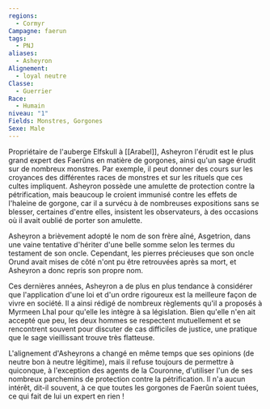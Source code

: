 ```yaml
---
regions:
  - Cormyr
Campagne: faerun
tags:
  - PNJ
aliases:
  - Asheyron
Alignement:
  - loyal neutre
Classe:
  - Guerrier
Race:
  - Humain
niveau: "1"
Fields: Monstres, Gorgones
Sexe: Male
---
```

Propriétaire de l'auberge Elfskull à [[Arabel]], Asheyron l'érudit est le plus grand expert des Faerûns en matière de gorgones, ainsi qu'un sage érudit sur de nombreux monstres. Par exemple, il peut donner des cours sur les croyances des différentes races de monstres et sur les rituels que ces cultes impliquent. Asheyron possède une amulette de protection contre la pétrification, mais beaucoup le croient immunisé contre les effets de l'haleine de gorgone, car il a survécu à de nombreuses expositions sans se blesser, certaines d'entre elles, insistent les observateurs, à des occasions où il avait oublié de porter son amulette.

Asheyron a brièvement adopté le nom de son frère aîné, Asgetrion, dans une vaine tentative d'hériter d'une belle somme selon les termes du testament de son oncle. Cependant, les pierres précieuses que son oncle Orund avait mises de côté n'ont pu être retrouvées après sa mort, et Asheyron a donc repris son propre nom.

Ces dernières années, Asheyron a de plus en plus tendance à considérer que l'application d'une loi et d'un ordre rigoureux est la meilleure façon de vivre en société. Il a ainsi rédigé de nombreux règlements qu'il a proposés à Myrmeen Lhal pour qu'elle les intègre à sa législation. Bien qu'elle n'en ait accepté que peu, les deux hommes se respectent mutuellement et se rencontrent souvent pour discuter de cas difficiles de justice, une pratique que le sage vieillissant trouve très flatteuse.

L'alignement d'Asheyrons a changé en même temps que ses opinions (de neutre bon à neutre légitime), mais il refuse toujours de permettre à quiconque, à l'exception des agents de la Couronne, d'utiliser l'un de ses nombreux parchemins de protection contre la pétrification. Il n'a aucun intérêt, dit-il souvent, à ce que toutes les gorgones de Faerûn soient tuées, ce qui fait de lui un expert en rien !